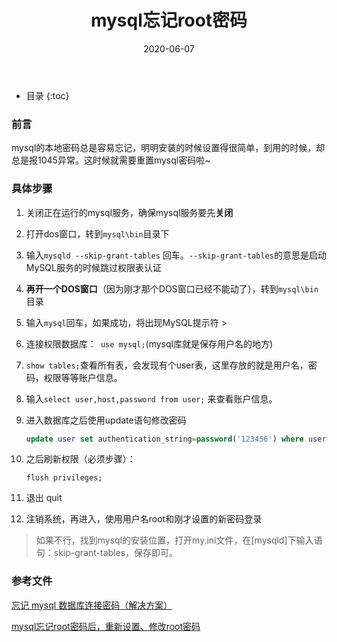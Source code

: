 ﻿---
layout: post
title: "mysql忘记root密码"
date: 2020-06-07
description: "mysql"
tag: mysql

---

* 目录
{:toc}


### 前言

  mysql的本地密码总是容易忘记，明明安装的时候设置得很简单，到用的时候，却总是报1045异常。这时候就需要重置mysql密码啦~

### 具体步骤

1. 关闭正在运行的mysql服务，确保mysql服务要先**关闭**

2. 打开dos窗口，转到`mysql\bin`目录下

3. 输入`mysqld --skip-grant-tables` 回车。`--skip-grant-tables`的意思是启动MySQL服务的时候跳过权限表认证

4. **再开一个DOS窗口**（因为刚才那个DOS窗口已经不能动了），转到`mysql\bin`目录

5. 输入`mysql`回车，如果成功，将出现MySQL提示符 >

6. 连接权限数据库：` use mysql;`(mysql库就是保存用户名的地方)

7. `show tables;`查看所有表，会发现有个user表，这里存放的就是用户名，密码，权限等等账户信息。

8. 输入`select user,host,password from user;` 来查看账户信息。

9. 进入数据库之后使用update语句修改密码

   ```sql
   update user set authentication_string=password('123456') where user='root' and host='localhost'; -- 需要调用mysql的password函数，进行加密 
   ```

10. 之后刷新权限（必须步骤）：

    ```
    flush privileges;
    ```
11. 退出 quit

12. 注销系统，再进入，使用用户名root和刚才设置的新密码登录

> 如果不行，找到mysql的安装位置，打开my.ini文件，在[mysqld]下输入语句：skip-grant-tables，保存即可。

### 参考文件

[忘记 mysql 数据库连接密码（解决方案）](https://blog.csdn.net/weidong_y/article/details/80493743)  

[mysql忘记root密码后，重新设置、修改root密码](https://www.cnblogs.com/dbave/p/12739687.html)
